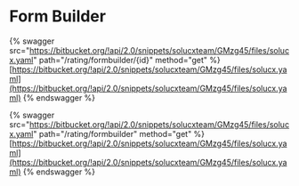 # Form Builder



{% swagger src="https://bitbucket.org/!api/2.0/snippets/solucxteam/GMzg45/files/solucx.yaml" path="/rating/formbuilder/{id}" method="get" %}
[https://bitbucket.org/!api/2.0/snippets/solucxteam/GMzg45/files/solucx.yaml](https://bitbucket.org/!api/2.0/snippets/solucxteam/GMzg45/files/solucx.yaml)
{% endswagger %}

{% swagger src="https://bitbucket.org/!api/2.0/snippets/solucxteam/GMzg45/files/solucx.yaml" path="/rating/formbuilder" method="get" %}
[https://bitbucket.org/!api/2.0/snippets/solucxteam/GMzg45/files/solucx.yaml](https://bitbucket.org/!api/2.0/snippets/solucxteam/GMzg45/files/solucx.yaml)
{% endswagger %}

